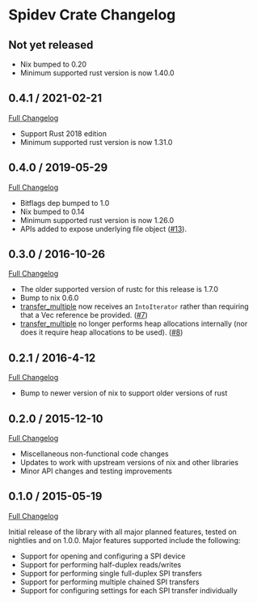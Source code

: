 # Spidev Crate Changelog

## Not yet released

- Nix bumped to 0.20
- Minimum supported rust version is now 1.40.0

## 0.4.1 / 2021-02-21

[Full Changelog](https://github.com/rust-embedded/rust-spidev/compare/0.4.0...0.4.1)

- Support Rust 2018 edition
- Minimum supported rust version is now 1.31.0

## 0.4.0 / 2019-05-29

[Full Changelog](https://github.com/rust-embedded/rust-spidev/compare/0.3.0...0.4.0)

- Bitflags dep bumped to 1.0
- Nix bumped to 0.14
- Minimum supported rust version is now 1.26.0
- APIs added to expose underlying file object ([#13](https://github.com/rust-embedded/rust-spidev/pull/13)).

## 0.3.0 / 2016-10-26

[Full Changelog](https://github.com/rust-embedded/rust-spidev/compare/0.2.1...0.3.0)

- The older supported version of rustc for this release is 1.7.0
- Bump to nix 0.6.0
- [transfer_multiple](http://posborne.github.io/rust-spidev/spidev/struct.Spidev.html#method.transfer_multiple) now
  receives an `IntoIterator` rather than requiring that a Vec reference be
  provided. ([#7](https://github.com/rust-embedded/rust-spidev/pull/7))
- [transfer_multiple](http://posborne.github.io/rust-spidev/spidev/struct.Spidev.html#method.transfer_multiple) no
  longer performs heap allocations internally (nor does it require heap
  allocations to be used). ([#8](https://github.com/rust-embedded/rust-spidev/pull/8))

## 0.2.1 / 2016-4-12

[Full Changelog](https://github.com/posborne/rust-spidev/compare/0.2.0...0.2.1)

- Bump to newer version of nix to support older versions of rust

## 0.2.0 / 2015-12-10

[Full Changelog](https://github.com/posborne/rust-spidev/compare/0.1.0...0.2.0)

- Miscellaneous non-functional code changes
- Updates to work with upstream versions of nix and other libraries
- Minor API changes and testing improvements

## 0.1.0 / 2015-05-19

[Full Changelog](https://github.com/posborne/rust-spidev/compare/0baf4916a6276315e28aef6a8508b10f8d35276f...0.1.0)

Initial release of the library with all major planned features, tested
on nightlies and on 1.0.0.  Major features supported include the
following:

- Support for opening and configuring a SPI device
- Support for performing half-duplex reads/writes
- Support for performing single full-duplex SPI transfers
- Support for performing multiple chained SPI transfers
- Support for configuring settings for each SPI transfer individually

